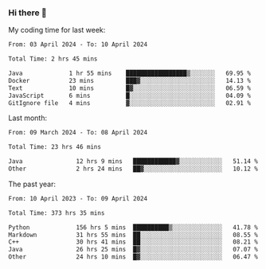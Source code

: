 ### Hi there 👋

My coding time for last week:

<!--START_SECTION:week-->

```txt
From: 03 April 2024 - To: 10 April 2024

Total Time: 2 hrs 45 mins

Java             1 hr 55 mins    █████████████████▒░░░░░░░   69.95 %
Docker           23 mins         ███▓░░░░░░░░░░░░░░░░░░░░░   14.13 %
Text             10 mins         █▓░░░░░░░░░░░░░░░░░░░░░░░   06.59 %
JavaScript       6 mins          █░░░░░░░░░░░░░░░░░░░░░░░░   04.09 %
GitIgnore file   4 mins          ▓░░░░░░░░░░░░░░░░░░░░░░░░   02.91 %
```

<!--END_SECTION:week-->

Last month:

<!--START_SECTION:month-->

```txt
From: 09 March 2024 - To: 08 April 2024

Total Time: 23 hrs 46 mins

Java               12 hrs 9 mins   ████████████▓░░░░░░░░░░░░   51.14 %
Other              2 hrs 24 mins   ██▓░░░░░░░░░░░░░░░░░░░░░░   10.12 %
```

<!--END_SECTION:month-->

The past year:

<!--START_SECTION:year-->

```txt
From: 10 April 2023 - To: 09 April 2024

Total Time: 373 hrs 35 mins

Python             156 hrs 5 mins  ██████████▒░░░░░░░░░░░░░░   41.78 %
Markdown           31 hrs 55 mins  ██░░░░░░░░░░░░░░░░░░░░░░░   08.55 %
C++                30 hrs 41 mins  ██░░░░░░░░░░░░░░░░░░░░░░░   08.21 %
Java               26 hrs 25 mins  █▓░░░░░░░░░░░░░░░░░░░░░░░   07.07 %
Other              24 hrs 10 mins  █▓░░░░░░░░░░░░░░░░░░░░░░░   06.47 %
```

<!--END_SECTION:year-->
